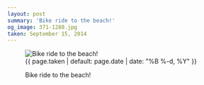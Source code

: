 ```yaml
---
layout: post
summary: 'Bike ride to the beach!'
og_image: 371-1280.jpg
taken: September 15, 2014
---
```


<figure class="post">
 <img alt="Bike ride to the beach!" sizes="(min-width: 700px) 50vw, calc(100vw - 2rem)" src="{{ site.assets_url }}/371-640.jpg" srcset="{{ site.assets_url }}/371-1280.jpg 1280w, {{ site.assets_url }}/371-960.jpg 960w, {{ site.assets_url }}/371-640.jpg 640w, {{ site.assets_url }}/371-320.jpg 320w"/>
 <figcaption>
  <time>
   {{ page.taken | default: page.date | date: "%B %-d, %Y" }}
  </time>
  <p>
   Bike ride to the beach!
  </p>
 </figcaption>
</figure>
